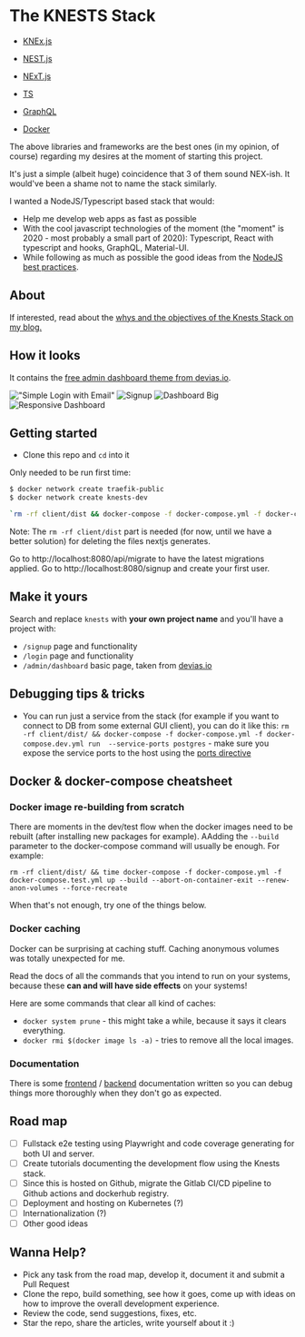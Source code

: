 # The KNESTS Stack
* [KNEx.js](http://knexjs.org/)
* [NEST.js](https://nestjs.com/)
* [NExT.js](https://nextjs.org/)
* [TS](https://www.typescriptlang.org/)

* [GraphQL](https://graphql.org/)
* [Docker](https://www.docker.com/)

The above libraries and frameworks are the best ones (in my opinion, of course) regarding my desires at the moment of starting this project. 

It's just a simple (albeit huge) coincidence that 3 of them sound NEX-ish. It would've been a shame not to name the stack similarly.

I wanted a NodeJS/Typescript based stack that would:
* Help me develop web apps as fast as possible
* With the cool javascript technologies of the moment (the "moment" is 2020 - most probably a small part of 2020): Typescript, React with typescript and hooks, GraphQL, Material-UI.
* While following as much as possible the good ideas from the [NodeJS best practices](https://github.com/goldbergyoni/nodebestpractices).

## About

If interested, read about the [whys and the objectives of the Knests Stack on my blog.](https://programming.tudorconstantin.com/2020/05/the-knests-stack.html)

## How it looks

It contains the [free admin dashboard theme from devias.io](https://material-kit-react.devias.io/app/dashboard).

![ "Simple Login with Email"](/client/public/screenshots/login.png)
![Signup](/client/public/screenshots/signup.png?raw=true "Signup Form")
![Dashboard Big](/client/public/screenshots/dashboard_big.png?raw=true "Big Dashboard")
![Responsive Dashboard](/client/public/screenshots/dashboard_small.png?raw=true "Responsive Dashboard")

## Getting started
* Clone this repo and `cd` into it

Only needed to be run first time: 

```bash
$ docker network create traefik-public
$ docker network create knests-dev
```

```bash
`rm -rf client/dist && docker-compose -f docker-compose.yml -f docker-compose.dev.yml up --build -V --force-recreate`
```

Note: The `rm -rf client/dist` part is needed (for now, until we have a better solution) for deleting the files  nextjs generates.

Go to http://localhost:8080/api/migrate to have the latest migrations applied.
Go to http://localhost:8080/signup and create your first user.

## Make it yours

Search and replace `knests` with **your own project name** and you'll have a project with:
* `/signup` page and functionality
* `/login` page and functionality
* `/admin/dashboard` basic page, taken from [devias.io](https://devias.io/products/material-react-dashboard)


## Debugging tips & tricks

* You can run just a service from the stack (for example if you want to connect to DB from some external GUI client), you can do it like this: `rm -rf client/dist/ && docker-compose -f docker-compose.yml -f docker-compose.dev.yml run  --service-ports postgres` - make sure you expose the service ports to the host using the [ports directive](https://docs.docker.com/compose/compose-file/#ports)

## Docker & docker-compose cheatsheet

### Docker image re-building from scratch
There are moments in the dev/test flow when the docker images need to be rebuilt (after installing new packages for example). AAdding the `--build` parameter to the docker-compose command will usually be enough. For example:

`rm -rf client/dist/ && time docker-compose -f docker-compose.yml -f docker-compose.test.yml up --build --abort-on-container-exit --renew-anon-volumes --force-recreate`

When that's not enough, try one of the things below.

### Docker caching
Docker can be surprising at caching stuff. Caching anonymous volumes was totally unexpected for me. 

Read the docs of all the commands that you intend to run on your systems, because these **can and will have side effects** on your systems!

Here are some commands that clear all kind of caches:

* `docker system prune` - this might take a while, because it says it clears everything.
* `docker rmi $(docker image ls -a)` - tries to remove all the local images.

### Documentation

There is some [frontend](https://github.com/tudorconstantin/knests/tree/master/client) / [backend](https://github.com/tudorconstantin/knests/tree/master/server) documentation written so you can debug things more thoroughly when they don't go as expected.

## Road map
- [ ] Fullstack e2e testing using Playwright and code coverage generating for both UI and server.
- [ ] Create tutorials documenting the development flow using the Knests stack.
- [ ] Since this is hosted on Github, migrate the Gitlab CI/CD pipeline to Github actions and dockerhub registry.
- [ ] Deployment and hosting on Kubernetes (?)
- [ ] Internationalization (?)
- [ ] Other good ideas
  
## Wanna Help?
- Pick any task from the road map, develop it, document it and submit a Pull Request
- Clone the repo, build something, see how it goes, come up with ideas on how to improve the overall development experience.
- Review the code, send suggestions, fixes, etc.
- Star the repo, share the articles, write yourself about it :)
